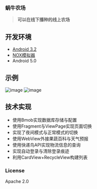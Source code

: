 ### 蜗牛农场
> **可以在线下播种的线上农场**


## 开发环境
  - [Android 3.2](https://developer.android.google.cn/)
  - [NOX模拟器](https://www.yeshen.com/)
  - Android 5.0


## 示例
![image](https://raw.githubusercontent.com/EasyToForget/TaobaoDemo/master/demo01.gif)
![image](https://raw.githubusercontent.com/EasyToForget/TaobaoDemo/master/demo02.gif)

## 技术实现
+	使用Bmob实现数据库存储与配置
+ 使用Fragment与ViewPage实现页面切换
+	实现了夜间模式与正常模式的切换
+	使用WebView外接果蔬百科与天气预报
+	使用快递鸟API实现物流信息的查询
+	实现自动登录与清除登录痕迹
+	利用CardView+RecycleView构建列表



### License
Apache 2.0
